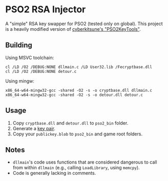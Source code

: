 # PSO2 RSA Injector

A "simple" RSA key swapper for PSO2 (tested only on global). This project is a heavily modified version of [cyberkitsune's "PSO2KeyTools"](https://github.com/cyberkitsune/PSO2Proxy/tree/5355aea6edb5342a439642c892369443246c4644/tools).

## Building

Using MSVC toolchain:
```
cl /LD /O2 /DEBUG:NONE dllmain.c /LD User32.lib /Fecryptbase.dll
cl /LD /O2 /DEBUG:NONE detour.c
```

Using mingw:
```
x86_64-w64-mingw32-gcc -shared -O2 -s -o cryptbase.dll dllmain.c
x86_64-w64-mingw32-gcc -shared -O2 -s -o detour.dll detour.c
```

## Usage

1) Copy `cryptbase.dll` and `detour.dll` to `pso2_bin` folder.
2) Generate a [key pair](https://github.com/cyberkitsune/PSO2Proxy#your-private--public-keypair).
3) Copy your `publickey.blob` to `pso2_bin` and game root folders.

## Notes

 - `dllmain`'s code uses functions that are considered dangerous to call from within `dllmain` (e.g., calling `LoadLibrary`, using `memcpy`).
 - Code is generally lacking in comments.